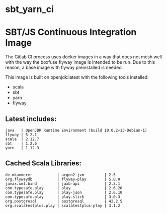 # sbt_yarn_ci

SBT/JS Continuous Integration Image
===================================

The Gitlab CI process uses docker images in a way that does not mesh
well with the way the boxfuse flyway image is intended to be run.
Due to this reason, a base image with flyway preinstalled is needed.

This image is built on openjdk:latest with the following tools installed:

  * scala
  * sbt
  * yarn
  * flyway

Latest includes:
----------------

    java   | OpenJDK Runtime Environment (build 10.0.2+13-Debian-1)
    flyway | 5.2.1
    scala  | 2.12.7
    sbt    | 1.2.6
    yarn   | 1.12.3

Cached Scala Libraries:
-----------------------

    de.mkammerer           | argon2-jvm         | 2.5
    org.flywaydb           | flyway-play        | 5.0.0
    javax.xml.bind         | jaxb-api           | 2.3.1
    com.typesafe.play      | play               | 2.6.20
    com.typesafe.play      | play-json          | 2.6.10
    com.typesafe.play      | play-slick         | 3.0.3
    org.postgresql         | postgresql         | 42.2.5
    org.scalatestplus.play | scalatestplus-play | 3.1.2
